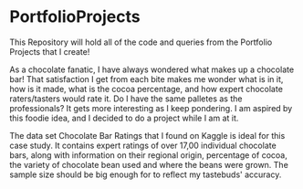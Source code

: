 # PortfolioProjects

This Repository will hold all of the code and queries from the Portfolio Projects that I create!

As a chocolate fanatic, I have always wondered what makes up a chocolate bar! That satisfaction I get from each bite makes me wonder what is in it, how is it made, what is the cocoa percentage, and how expert chocolate raters/tasters would rate it. Do I have the same palletes as the professionals? It gets more interesting as I keep pondering. I am aspired by this foodie idea, and I decided to do a project while I am at it. 

The data set Chocolate Bar Ratings that I found on Kaggle is ideal for this case study. It contains expert ratings of over 17,00 individual chocolate bars, along with information on their regional origin, percentage of cocoa, the variety of chocolate bean used and where the beans were grown. The sample size should be big enough for to reflect my tastebuds' accuracy.
